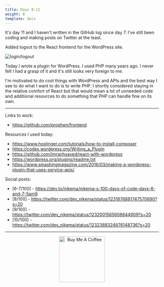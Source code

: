 ```yaml
---
title: Days 8-11
weight: 8
template: docs
---
```


It's day 11 and I haven't written in the GitHub log since day 7. I've still been coding and making posts on Twitter at the least.

Added logout to the React frontend for the WordPress site.

![login/logout](images/login-logout.gif)

Today I wrote a plugin for WordPress. I used PHP many years ago. I never felt I had a grasp of it and it's still looks very foreign to me.

I'm motivated to do cool things with WordPress and APIs and the best way I see to do what I want to do is to write PHP. I shortly considered staying in the relative comfort of React but that would mean a lot of unneeded code and additional resources to do something that PHP can handle fine on its own.


*****

Links to work:
- https://github.com/prophen/frontend

Resources I used today:

- https://www.hostinger.com/tutorials/how-to-install-composer
- https://codex.wordpress.org/Writing_a_Plugin
- https://github.com/imranhsayed/react-with-wordpress
- https://wordpress.org/plugins/readme.txt
- https://www.smashingmagazine.com/2016/03/making-a-wordpress-plugin-that-uses-service-apis/


Social posts:
- [6-7/100] - https://dev.to/nikema/nikema-s-100-days-of-code-days-6-and-7-5am9
- [8/100] - https://twitter.com/dev_nikema/status/1231876881747570690?s=20
- [9/100] - https://twitter.com/dev_nikema/status/1232001565608644609?s=20
- [10/100] - https://twitter.com/dev_nikema/status/1232388324876148736?s=20

****

<p align="center"> <a href="https://www.buymeacoffee.com/nikema" target="_blank"><img src="https://cdn.buymeacoffee.com/buttons/default-orange.png" alt="Buy Me A Coffee" width="150px"></a></center></p>